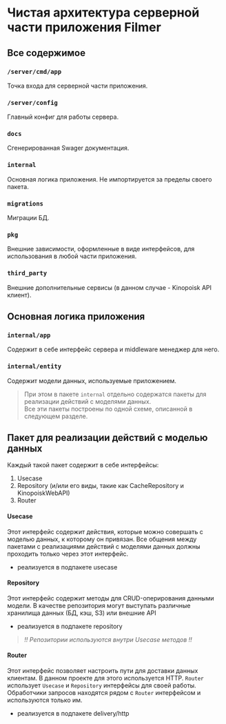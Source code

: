 # Чистая архитектура серверной части приложения Filmer


## Все содержимое

### `/server/cmd/app`
Точка входа для серверной части приложения.

### `/server/config`
Главный конфиг для работы сервера.

### `docs`
Сгенерированная Swager документация.

### `internal`
Основная логика приложения. Не импортируется за пределы своего пакета.

### `migrations`
Миграции БД.

### `pkg`
Внешние зависимости, оформленные в виде интерфейсов, для использования в любой части приложения.

### `third_party`
Внешние дополнительные сервисы (в данном случае - Kinopoisk API клиент).


## Основная логика приложения

### `internal/app`
Содержит в себе интерфейс сервера и middleware менеджер для него.

### `internal/entity`
Содержит модели данных, используемые приложением.

> При этом в пакете `internal` отдельно содержатся пакеты для реализации действий с моделями данных.
> <br>
> Все эти пакеты построены по одной схеме, описанной в следующем разделе.


## Пакет для реализации действий с моделью данных

Каждый такой пакет содержит в себе интерфейсы:
1. Usecase
2. Repository (и/или его виды, такие как CacheRepository и KinopoiskWebAPI)
3. Router

#### Usecase
Этот интерфейс содержит действия, которые можно совершать с моделью данных, к которому он привязан.
Все общения между пакетами с реализациями действий с моделями данных должны проходить только через этот интерфейс.

* реализуется в подпакете usecase

#### Repository
Этот интерфейс содержит методы для CRUD-оперирования данными модели.
В качестве репозитория могут выступать различные хранилища данных (БД, кэш, S3) или внешние API

* реализуется в подпакете repository

> _!! Репозитории используются внутри Usecase методов !!_

#### Router
Этот интерфейс позволяет настроить пути для доставки данных клиентам. В данном проекте для этого используется HTTP.
`Router` использует `Usecase` и `Repository` интерфейсы для своей работы.
Обработчики запросов находятся рядом с `Router` интерфейсом и используются только им.

* реализуется в подпакете delivery/http
